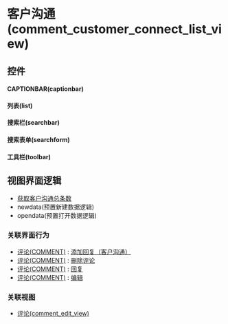 # 客户沟通(comment_customer_connect_list_view)  <!-- {docsify-ignore-all} -->



## 控件
#### CAPTIONBAR(captionbar)
#### 列表(list)
#### 搜索栏(searchbar)
#### 搜索表单(searchform)
#### 工具栏(toolbar)

## 视图界面逻辑
  * [获取客户沟通总条数](module/Base/comment/uilogic/get_customer_comment_total)
  * newdata(预置新建数据逻辑)
  * opendata(预置打开数据逻辑)


### 关联界面行为
  * [评论(COMMENT)](module/Base/comment) : [添加回复（客户沟通）](module/Base/comment#界面行为)
  * [评论(COMMENT)](module/Base/comment) : [删除评论](module/Base/comment#界面行为)
  * [评论(COMMENT)](module/Base/comment) : [回复](module/Base/comment#界面行为)
  * [评论(COMMENT)](module/Base/comment) : [编辑](module/Base/comment#界面行为)

### 关联视图
  * [评论(comment_edit_view)](app/view/comment_edit_view)

<script>
 const { createApp } = Vue
  createApp({
    data() {
      return {

      }
    }
  }).use(ElementPlus).mount('#app')
</script>